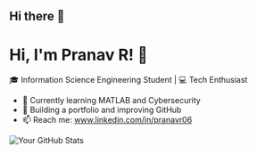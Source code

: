 ## Hi there 👋

# Hi, I'm Pranav R! 👋  
🎓 Information Science Engineering Student | 💻 Tech Enthusiast  

- 🌱 Currently learning MATLAB and Cybersecurity  
- 🚀 Building a portfolio and improving GitHub  
- 📫 Reach me: www.linkedin.com/in/pranavr06  

![Your GitHub Stats](https://github-readme-stats.vercel.app/api?username=pranavr06&show_icons=true)
